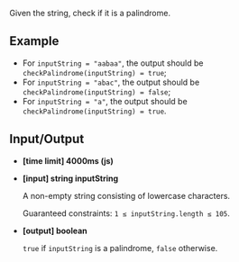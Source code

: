 Given the string, check if it is a palindrome.

## Example

* For `inputString = "aabaa"`, the output should be `checkPalindrome(inputString) = true`;
* For `inputString = "abac"`, the output should be `checkPalindrome(inputString) = false`;
* For `inputString = "a"`, the output should be `checkPalindrome(inputString) = true`.

## Input/Output

* **[time limit] 4000ms (js)**
* **[input] string inputString**

  A non-empty string consisting of lowercase characters.

  Guaranteed constraints:
  `1 ≤ inputString.length ≤ 105`.

* **[output] boolean**

  `true` if `inputString` is a palindrome, `false` otherwise.